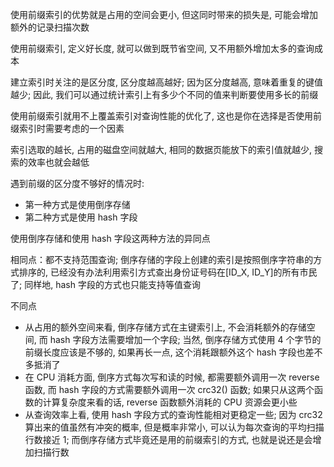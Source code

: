 使用前缀索引的优势就是占用的空间会更小, 但这同时带来的损失是, 可能会增加额外的记录扫描次数

使用前缀索引, 定义好长度, 就可以做到既节省空间, 又不用额外增加太多的查询成本

建立索引时关注的是区分度, 区分度越高越好; 因为区分度越高, 意味着重复的键值越少; 因此, 我们可以通过统计索引上有多少个不同的值来判断要使用多长的前缀

使用前缀索引就用不上覆盖索引对查询性能的优化了, 这也是你在选择是否使用前缀索引时需要考虑的一个因素

索引选取的越长, 占用的磁盘空间就越大, 相同的数据页能放下的索引值就越少, 搜索的效率也就会越低

遇到前缀的区分度不够好的情况时:

- 第一种方式是使用倒序存储
- 第二种方式是使用 hash 字段

使用倒序存储和使用 hash 字段这两种方法的异同点

相同点：都不支持范围查询; 倒序存储的字段上创建的索引是按照倒序字符串的方式排序的, 已经没有办法利用索引方式查出身份证号码在[ID_X, ID_Y]的所有市民了; 同样地, hash 字段的方式也只能支持等值查询

不同点

- 从占用的额外空间来看, 倒序存储方式在主键索引上, 不会消耗额外的存储空间, 而 hash 字段方法需要增加一个字段; 当然, 倒序存储方式使用 4 个字节的前缀长度应该是不够的, 如果再长一点, 这个消耗跟额外这个 hash 字段也差不多抵消了
- 在 CPU 消耗方面, 倒序方式每次写和读的时候, 都需要额外调用一次 reverse 函数, 而 hash 字段的方式需要额外调用一次 crc32() 函数; 如果只从这两个函数的计算复杂度来看的话, reverse 函数额外消耗的 CPU 资源会更小些
- 从查询效率上看, 使用 hash 字段方式的查询性能相对更稳定一些; 因为 crc32 算出来的值虽然有冲突的概率, 但是概率非常小, 可以认为每次查询的平均扫描行数接近 1; 而倒序存储方式毕竟还是用的前缀索引的方式, 也就是说还是会增加扫描行数